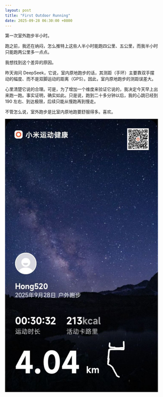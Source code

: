 ```yaml
---
layout: post
title: "First Outdoor Running"
date: 2025-09-28 06:30:00 +0800
---
```


第一次室外跑步半小时。

跑之前，我还在纳闷，怎么推特上这些人半小时能跑四公里、五公里，而我半小时只能跑两公里多一点点。

我想找到这个差异的原因。

昨天询问 DeepSeek，它说，室内原地跑步的话，其测距（手环）主要靠双手摆动的幅度、而不是双脚运动的距离（GPS）。因此，室内原地跑步的测距误差大。

心里清楚它说的合理。可是，为了增加一个维度来验证它说的，我决定今天早上出来跑一跑。事实证明，确实如此。只是说，跑到二十多分钟以后，我的心跳已经到 190 左右、到达极限，后续只能从慢跑再到慢走。

不管怎么说，室外跑步是比室内原地跑要舒服得多。喜欢。

![first-outdoor-running](https://github.com/ciceroxiao/hong525/blob/main/_screenshots/first-outdoor-running.jpg?raw=true)
